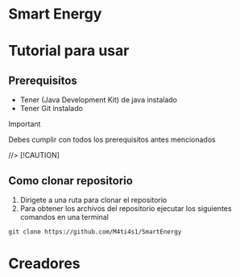 # Smart Energy
# Tutorial para usar
## Prerequisitos
- Tener (Java Development Kit) de java instalado  
- Tener Git instalado

> [!IMPORTANT]
> Debes cumplir con todos los prerequisitos antes mencionados

//> [!CAUTION]
## Como clonar repositorio
1. Dirigete a una ruta para clonar el repositorio
2. Para obtener los archivos del repositorio ejecutar los siguientes comandos en una terminal
``` shell
git clone https://github.com/M4ti4s1/SmartEnergy

```
# Creadores
